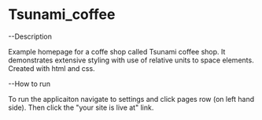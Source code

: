 # Tsunami_coffee

--Description

Example homepage for a coffe shop called Tsunami coffee shop. It demonstrates extensive styling with use of relative units to space elements. Created with html and css.

--How to run

To run the applicaiton navigate to settings and click pages row (on left hand side). Then click the "your site is live at" link.
